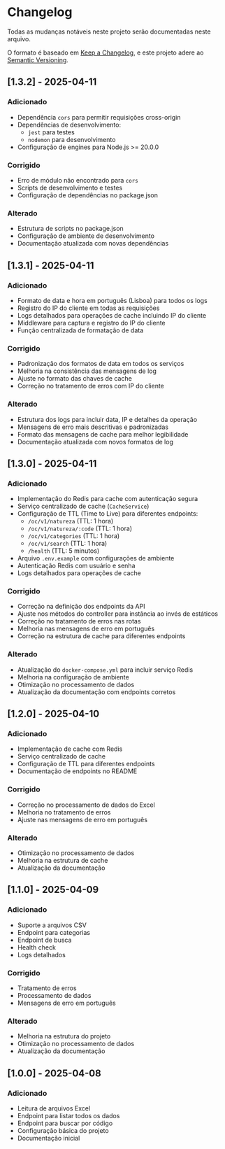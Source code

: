 # Changelog

Todas as mudanças notáveis neste projeto serão documentadas neste arquivo.

O formato é baseado em [Keep a Changelog](https://keepachangelog.com/en/1.0.0/),
e este projeto adere ao [Semantic Versioning](https://semver.org/spec/v2.0.0.html).

## [1.3.2] - 2025-04-11

### Adicionado
- Dependência `cors` para permitir requisições cross-origin
- Dependências de desenvolvimento:
  - `jest` para testes
  - `nodemon` para desenvolvimento
- Configuração de engines para Node.js >= 20.0.0

### Corrigido
- Erro de módulo não encontrado para `cors`
- Scripts de desenvolvimento e testes
- Configuração de dependências no package.json

### Alterado
- Estrutura de scripts no package.json
- Configuração de ambiente de desenvolvimento
- Documentação atualizada com novas dependências

## [1.3.1] - 2025-04-11

### Adicionado
- Formato de data e hora em português (Lisboa) para todos os logs
- Registro do IP do cliente em todas as requisições
- Logs detalhados para operações de cache incluindo IP do cliente
- Middleware para captura e registro do IP do cliente
- Função centralizada de formatação de data

### Corrigido
- Padronização dos formatos de data em todos os serviços
- Melhoria na consistência das mensagens de log
- Ajuste no formato das chaves de cache
- Correção no tratamento de erros com IP do cliente

### Alterado
- Estrutura dos logs para incluir data, IP e detalhes da operação
- Mensagens de erro mais descritivas e padronizadas
- Formato das mensagens de cache para melhor legibilidade
- Documentação atualizada com novos formatos de log

## [1.3.0] - 2025-04-11

### Adicionado
- Implementação do Redis para cache com autenticação segura
- Serviço centralizado de cache (`CacheService`)
- Configuração de TTL (Time to Live) para diferentes endpoints:
  - `/oc/v1/natureza` (TTL: 1 hora)
  - `/oc/v1/natureza/:code` (TTL: 1 hora)
  - `/oc/v1/categories` (TTL: 1 hora)
  - `/oc/v1/search` (TTL: 1 hora)
  - `/health` (TTL: 5 minutos)
- Arquivo `.env.example` com configurações de ambiente
- Autenticação Redis com usuário e senha
- Logs detalhados para operações de cache

### Corrigido
- Correção na definição dos endpoints da API
- Ajuste nos métodos do controller para instância ao invés de estáticos
- Correção no tratamento de erros nas rotas
- Melhoria nas mensagens de erro em português
- Correção na estrutura de cache para diferentes endpoints

### Alterado
- Atualização do `docker-compose.yml` para incluir serviço Redis
- Melhoria na configuração de ambiente
- Otimização no processamento de dados
- Atualização da documentação com endpoints corretos

## [1.2.0] - 2025-04-10

### Adicionado
- Implementação de cache com Redis
- Serviço centralizado de cache
- Configuração de TTL para diferentes endpoints
- Documentação de endpoints no README

### Corrigido
- Correção no processamento de dados do Excel
- Melhoria no tratamento de erros
- Ajuste nas mensagens de erro em português

### Alterado
- Otimização no processamento de dados
- Melhoria na estrutura de cache
- Atualização da documentação

## [1.1.0] - 2025-04-09

### Adicionado
- Suporte a arquivos CSV
- Endpoint para categorias
- Endpoint de busca
- Health check
- Logs detalhados

### Corrigido
- Tratamento de erros
- Processamento de dados
- Mensagens de erro em português

### Alterado
- Melhoria na estrutura do projeto
- Otimização no processamento de dados
- Atualização da documentação

## [1.0.0] - 2025-04-08

### Adicionado
- Leitura de arquivos Excel
- Endpoint para listar todos os dados
- Endpoint para buscar por código
- Configuração básica do projeto
- Documentação inicial 